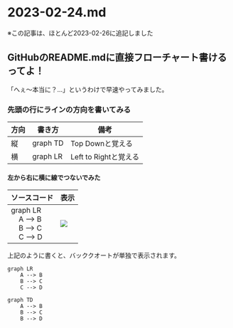 # 2023-02-24.md

※この記事は、ほとんど2023-02-26に追記しました

## GitHubのREADME.mdに直接フローチャート書けるってよ！

「へぇ〜本当に？...」というわけで早速やってみました。

### 先頭の行にラインの方向を書いてみる

| 方向 | 書き方 | 備考 |
|----|----|----|
|縦|graph TD |Top Downと覚える|
|横|graph LR|Left to Rightと覚える|

#### 左から右に横に線でつないでみた

|ソースコード|表示|
|----|----|
|graph LR<br>&nbsp;&nbsp;&nbsp;&nbsp;A --> B<br>&nbsp;&nbsp;&nbsp;&nbsp;B --> C<br>&nbsp;&nbsp;&nbsp;&nbsp;C --> D|![](https://i.imgur.com/oIFTiVd.png)|


上記のように書くと、バッククオートが単独で表示されます。


```mermaid
graph LR
    A --> B
    B --> C
    C --> D
```

```mermaid
graph TD
    A --> B
    B --> C
    B --> D
```
